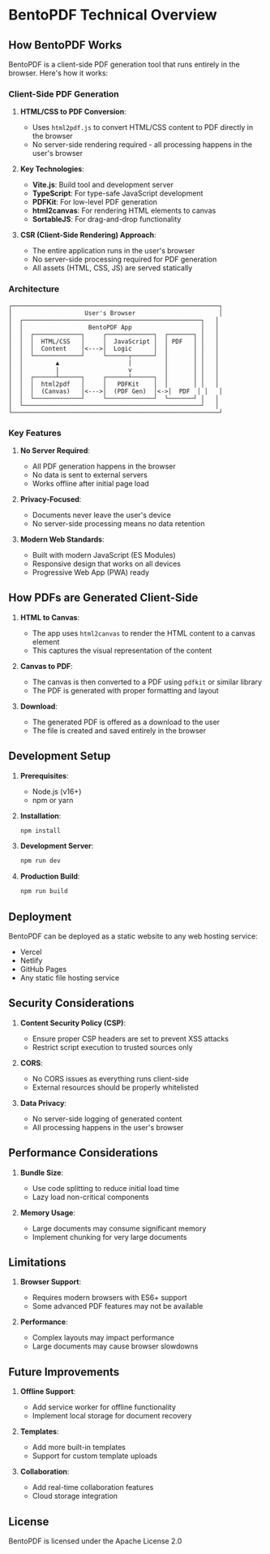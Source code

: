 # BentoPDF Technical Overview

## How BentoPDF Works

BentoPDF is a client-side PDF generation tool that runs entirely in the browser. Here's how it works:

### Client-Side PDF Generation

1. **HTML/CSS to PDF Conversion**:
   - Uses `html2pdf.js` to convert HTML/CSS content to PDF directly in the browser
   - No server-side rendering required - all processing happens in the user's browser

2. **Key Technologies**:
   - **Vite.js**: Build tool and development server
   - **TypeScript**: For type-safe JavaScript development
   - **PDFKit**: For low-level PDF generation
   - **html2canvas**: For rendering HTML elements to canvas
   - **SortableJS**: For drag-and-drop functionality

3. **CSR (Client-Side Rendering) Approach**:
   - The entire application runs in the user's browser
   - No server-side processing required for PDF generation
   - All assets (HTML, CSS, JS) are served statically

### Architecture

```
┌─────────────────────────────────────────────────────────┐
│                    User's Browser                       │
│  ┌─────────────────────────────────────────────────┐   │
│  │                  BentoPDF App                   │   │
│  │  ┌─────────────┐     ┌─────────────┐  ┌───────┐ │   │
│  │  │  HTML/CSS   │     │  JavaScript │  │ PDF   │ │   │
│  │  │  Content    │<--->│  Logic      │  │       │ │   │
│  │  └─────────────┘     └──────┬──────┘  │       │ │   │
│  │         ▲                   |         │       │ │   │
│  │         |                   v         │       │ │   │
│  │  ┌──────┴──────┐     ┌──────┴──────┐  │       │ │   │
│  │  │  html2pdf   │     │   PDFKit    │  │       │ │   │
│  │  │  (Canvas)   │<--->│  (PDF Gen)  │<->│  PDF  │ │   │
│  │  └─────────────┘     └─────────────┘  └───────┘ │   │
│  └─────────────────────────────────────────────────┘   │
└─────────────────────────────────────────────────────────┘
```

### Key Features

1. **No Server Required**:
   - All PDF generation happens in the browser
   - No data is sent to external servers
   - Works offline after initial page load

2. **Privacy-Focused**:
   - Documents never leave the user's device
   - No server-side processing means no data retention

3. **Modern Web Standards**:
   - Built with modern JavaScript (ES Modules)
   - Responsive design that works on all devices
   - Progressive Web App (PWA) ready

## How PDFs are Generated Client-Side

1. **HTML to Canvas**:
   - The app uses `html2canvas` to render the HTML content to a canvas element
   - This captures the visual representation of the content

2. **Canvas to PDF**:
   - The canvas is then converted to a PDF using `pdfkit` or similar library
   - The PDF is generated with proper formatting and layout

3. **Download**:
   - The generated PDF is offered as a download to the user
   - The file is created and saved entirely in the browser

## Development Setup

1. **Prerequisites**:
   - Node.js (v16+)
   - npm or yarn

2. **Installation**:
   ```bash
   npm install
   ```

3. **Development Server**:
   ```bash
   npm run dev
   ```

4. **Production Build**:
   ```bash
   npm run build
   ```

## Deployment

BentoPDF can be deployed as a static website to any web hosting service:
- Vercel
- Netlify
- GitHub Pages
- Any static file hosting service

## Security Considerations

1. **Content Security Policy (CSP)**:
   - Ensure proper CSP headers are set to prevent XSS attacks
   - Restrict script execution to trusted sources only

2. **CORS**:
   - No CORS issues as everything runs client-side
   - External resources should be properly whitelisted

3. **Data Privacy**:
   - No server-side logging of generated content
   - All processing happens in the user's browser

## Performance Considerations

1. **Bundle Size**:
   - Use code splitting to reduce initial load time
   - Lazy load non-critical components

2. **Memory Usage**:
   - Large documents may consume significant memory
   - Implement chunking for very large documents

## Limitations

1. **Browser Support**:
   - Requires modern browsers with ES6+ support
   - Some advanced PDF features may not be available

2. **Performance**:
   - Complex layouts may impact performance
   - Large documents may cause browser slowdowns

## Future Improvements

1. **Offline Support**:
   - Add service worker for offline functionality
   - Implement local storage for document recovery

2. **Templates**:
   - Add more built-in templates
   - Support for custom template uploads

3. **Collaboration**:
   - Add real-time collaboration features
   - Cloud storage integration

## License

BentoPDF is licensed under the Apache License 2.0
